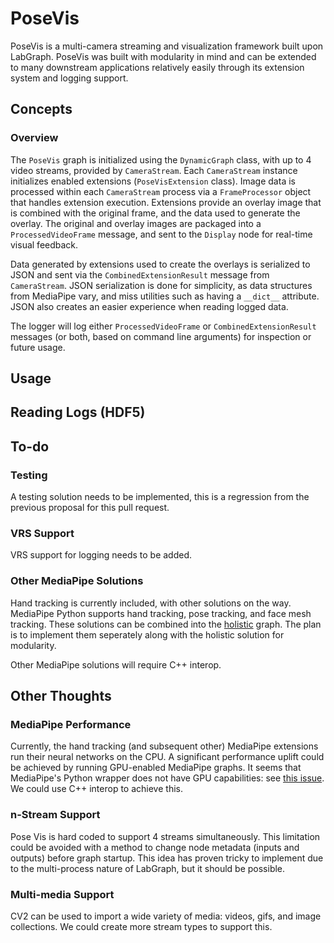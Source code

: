# PoseVis

PoseVis is a multi-camera streaming and visualization framework built upon LabGraph. PoseVis was built with modularity in mind and can be extended to many downstream applications relatively easily through its extension system and logging support.

## Concepts

### Overview

The `PoseVis` graph is initialized using the `DynamicGraph` class, with up to 4 video streams, provided by `CameraStream`. Each `CameraStream` instance initializes enabled extensions (`PoseVisExtension` class). Image data is processed within each `CameraStream` process via a `FrameProcessor` object that handles extension execution. Extensions provide an overlay image that is combined with the original frame, and the data used to generate the overlay. The original and overlay images are packaged into a `ProcessedVideoFrame` message, and sent to the `Display` node for real-time visual feedback.

Data generated by extensions used to create the overlays is serialized to JSON and sent via the `CombinedExtensionResult` message from `CameraStream`. JSON serialization is done for simplicity, as data structures from MediaPipe vary, and miss utilities such as having a `__dict__` attribute. JSON also creates an easier experience when reading logged data.

The logger will log either `ProcessedVideoFrame` or `CombinedExtensionResult` messages (or both, based on command line arguments) for inspection or future usage.

## Usage

## Reading Logs (HDF5)

## To-do

### Testing

A testing solution needs to be implemented, this is a regression from the previous proposal for this pull request.

### VRS Support

VRS support for logging needs to be added.

### Other MediaPipe Solutions

Hand tracking is currently included, with other solutions on the way. MediaPipe Python supports hand tracking, pose tracking, and face mesh tracking. These solutions can be combined into the [holistic](https://google.github.io/mediapipe/solutions/holistic.html) graph. The plan is to implement them seperately along with the holistic solution for modularity.

Other MediaPipe solutions will require C++ interop.

## Other Thoughts

### MediaPipe Performance

Currently, the hand tracking (and subsequent other) MediaPipe extensions run their neural networks on the CPU. A significant performance uplift could be achieved by running GPU-enabled MediaPipe graphs. It seems that MediaPipe's Python wrapper does not have GPU capabilities: see [this issue](https://github.com/google/mediapipe/issues/3106). We could use C++ interop to achieve this.

### n-Stream Support

Pose Vis is hard coded to support 4 streams simultaneously. This limitation could be avoided with a method to change node metadata (inputs and outputs) before graph startup. This idea has proven tricky to implement due to the multi-process nature of LabGraph, but it should be possible.

### Multi-media Support

CV2 can be used to import a wide variety of media: videos, gifs, and image collections. We could create more stream types to support this.